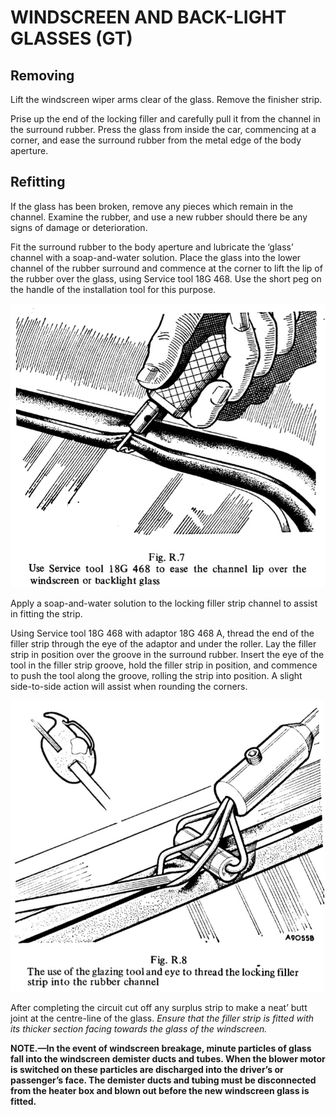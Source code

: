 # WINDSCREEN AND BACK-LIGHT GLASSES (GT)</strong>

## Removing

Lift the windscreen wiper arms clear of the glass. Remove the finisher strip.

Prise up the end of the locking filler and carefully pull it from the channel in the surround rubber. Press the glass from inside the car, commencing at a corner, and ease the surround rubber from the metal edge of the body aperture.

## Refitting

If the glass has been broken, remove any pieces which remain in the channel. Examine the rubber, and use a new rubber should there be any signs of damage or deterioration.

Fit the surround rubber to the body aperture and lubricate the ‘glass’ channel with a soap-and-water solution. Place the glass into the lower channel of the rubber surround and commence at the corner to lift the lip of the rubber over the glass, using Service tool 18G 468. Use the short peg on the handle of the installation tool for this purpose.

![Service tool 18G 468](images/436AC63D-42DD-454F-8689-4ED207D6DE8E.jpeg)

Apply a soap-and-water solution to the locking filler strip channel to assist in fitting the strip.

Using Service tool 18G 468 with adaptor 18G 468 A, thread the end of the filler strip through the eye of the adaptor and under the roller. Lay the filler strip in position over the groove in the surround rubber. Insert the eye of the tool in the filler strip groove, hold the filler strip in position, and commence to push the tool along the groove, rolling the strip into position. A slight side-to-side action will assist when rounding the corners.

![Adapter 18G 468 A](images/4DD5DFE6-B51C-40F9-8E5E-6737BBDB59B9.jpeg)

After completing the circuit cut off any surplus strip to make a neat’ butt joint at the centre-line of the glass. _Ensure that the filler strip is fitted with its thicker section facing towards the glass of the windscreen._

**NOTE.—In the event of windscreen breakage, minute particles of glass fall into the windscreen demister ducts and tubes. When the blower motor is switched on these particles are discharged into the driver’s or passenger’s face. The demister ducts and tubing must be disconnected from the heater box and blown out before the new windscreen glass is fitted.**
